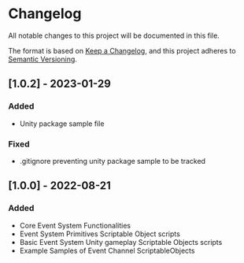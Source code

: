 # Changelog
All notable changes to this project will be documented in this file.

The format is based on [Keep a Changelog](https://keepachangelog.com/en/1.0.0/),
and this project adheres to [Semantic Versioning](https://semver.org/spec/v2.0.0.html).

## [1.0.2] - 2023-01-29
### Added
- Unity package sample file
### Fixed
- .gitignore preventing unity package sample to be tracked

## [1.0.0] - 2022-08-21
### Added
- Core Event System Functionalities
- Event System Primitives Scriptable Object scripts
- Basic Event System Unity gameplay Scriptable Objects scripts
- Example Samples of Event Channel ScriptableObjects
